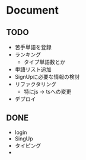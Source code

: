 # Document
## TODO
- 苦手単語を登録
- ランキング
  - タイプ単語数とか
- 単語リスト追加
- SignUpに必要な情報の検討
- リファクタリング
  - 特にjs -> tsへの変更
- デプロイ

## DONE
- login
- SingUp
- タイピング
- 
